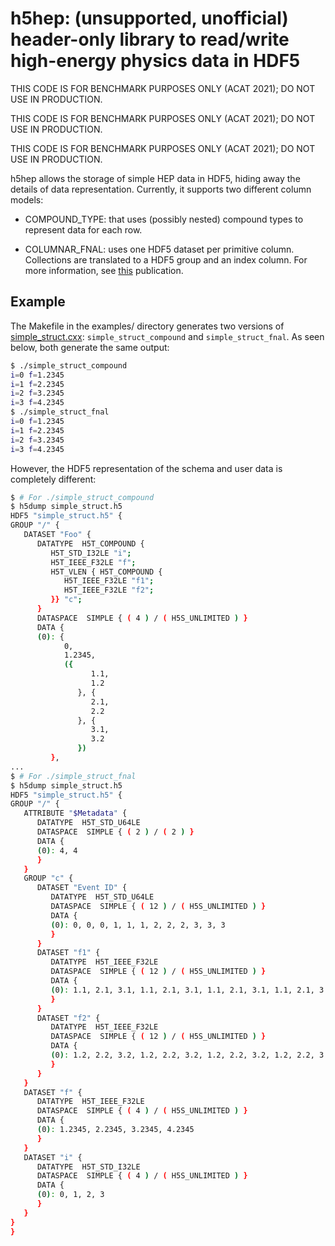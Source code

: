# h5hep: (unsupported, unofficial) header-only library to read/write high-energy physics data in HDF5
THIS CODE IS FOR BENCHMARK PURPOSES ONLY (ACAT 2021); DO NOT USE IN PRODUCTION.

THIS CODE IS FOR BENCHMARK PURPOSES ONLY (ACAT 2021); DO NOT USE IN PRODUCTION.

THIS CODE IS FOR BENCHMARK PURPOSES ONLY (ACAT 2021); DO NOT USE IN PRODUCTION.

h5hep allows the storage of simple HEP data in HDF5, hiding away the details of data representation. Currently, it supports two different column models:

- COMPOUND_TYPE: that uses (possibly nested) compound types to represent data for each row.

- COLUMNAR_FNAL: uses one HDF5 dataset per primitive column. Collections are translated to a HDF5 group and an index column. For more information, see [this](https://inspirehep.net/files/e048b0cd122919dc9a009793983a81e0) publication.

## Example
The Makefile in the examples/ directory generates two versions of [simple_struct.cxx](https://github.com/jalopezg-r00t/h5hep/blob/master/examples/simple_struct.cxx): `simple_struct_compound` and `simple_struct_fnal`. As seen below, both generate the same output:
```bash
$ ./simple_struct_compound
i=0 f=1.2345
i=1 f=2.2345
i=2 f=3.2345
i=3 f=4.2345
$ ./simple_struct_fnal
i=0 f=1.2345
i=1 f=2.2345
i=2 f=3.2345
i=3 f=4.2345
```

However, the HDF5 representation of the schema and user data is completely different:
```bash
$ # For ./simple_struct_compound
$ h5dump simple_struct.h5
HDF5 "simple_struct.h5" {
GROUP "/" {
   DATASET "Foo" {
      DATATYPE  H5T_COMPOUND {
         H5T_STD_I32LE "i";
         H5T_IEEE_F32LE "f";
         H5T_VLEN { H5T_COMPOUND {
            H5T_IEEE_F32LE "f1";
            H5T_IEEE_F32LE "f2";
         }} "c";
      }
      DATASPACE  SIMPLE { ( 4 ) / ( H5S_UNLIMITED ) }
      DATA {
      (0): {
            0,
            1.2345,
            ({
                  1.1,
                  1.2
               }, {
                  2.1,
                  2.2
               }, {
                  3.1,
                  3.2
               })
         },
...
$ # For ./simple_struct_fnal
$ h5dump simple_struct.h5
HDF5 "simple_struct.h5" {
GROUP "/" {
   ATTRIBUTE "$Metadata" {
      DATATYPE  H5T_STD_U64LE
      DATASPACE  SIMPLE { ( 2 ) / ( 2 ) }
      DATA {
      (0): 4, 4
      }
   }
   GROUP "c" {
      DATASET "Event ID" {
         DATATYPE  H5T_STD_U64LE
         DATASPACE  SIMPLE { ( 12 ) / ( H5S_UNLIMITED ) }
         DATA {
         (0): 0, 0, 0, 1, 1, 1, 2, 2, 2, 3, 3, 3
         }
      }
      DATASET "f1" {
         DATATYPE  H5T_IEEE_F32LE
         DATASPACE  SIMPLE { ( 12 ) / ( H5S_UNLIMITED ) }
         DATA {
         (0): 1.1, 2.1, 3.1, 1.1, 2.1, 3.1, 1.1, 2.1, 3.1, 1.1, 2.1, 3.1
         }
      }
      DATASET "f2" {
         DATATYPE  H5T_IEEE_F32LE
         DATASPACE  SIMPLE { ( 12 ) / ( H5S_UNLIMITED ) }
         DATA {
         (0): 1.2, 2.2, 3.2, 1.2, 2.2, 3.2, 1.2, 2.2, 3.2, 1.2, 2.2, 3.2
         }
      }
   }
   DATASET "f" {
      DATATYPE  H5T_IEEE_F32LE
      DATASPACE  SIMPLE { ( 4 ) / ( H5S_UNLIMITED ) }
      DATA {
      (0): 1.2345, 2.2345, 3.2345, 4.2345
      }
   }
   DATASET "i" {
      DATATYPE  H5T_STD_I32LE
      DATASPACE  SIMPLE { ( 4 ) / ( H5S_UNLIMITED ) }
      DATA {
      (0): 0, 1, 2, 3
      }
   }
}
}
```
